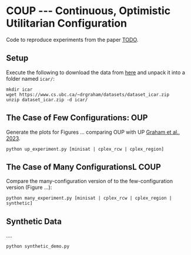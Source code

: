 # COUP --- Continuous, Optimistic Utilitarian Configuration

Code to reproduce experiments from the paper [TODO](...).

## Setup

Execute the following to download the data from [here](https://www.cs.ubc.ca/~drgraham/datasets.html) and unpack it into a folder named `icar/`:
```
mkdir icar
wget https://www.cs.ubc.ca/~drgraham/datasets/dataset_icar.zip
unzip dataset_icar.zip -d icar/
```

## The Case of Few Configurations: OUP

Generate the plots for Figures ... comparing OUP with UP [Graham et al., 2023](https://arxiv.org/abs/2310.20401).
```
python up_experiment.py [minisat | cplex_rcw | cplex_region]
```


## The Case of Many ConfigurationsL COUP

Compare the many-configuration version of to the few-configuration version (Figure ...):
```
python many_experiment.py [minisat | cplex_rcw | cplex_region | synthetic]
```

## Synthetic Data 

....
```
python synthetic_demo.py
```

